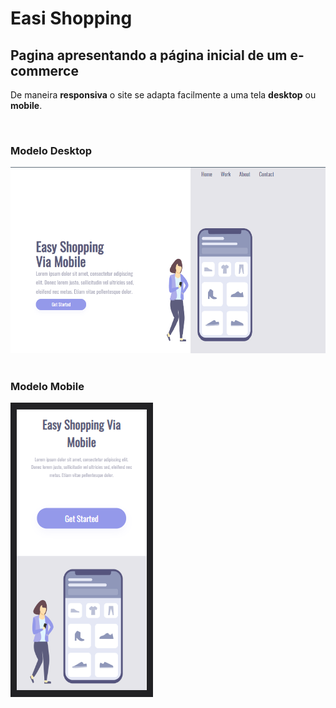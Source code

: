 <h1>Easi Shopping</h1>
<h2>Pagina apresentando a página inicial de um e-commerce</h2>
<p>De maneira <strong>responsiva</strong> o site se adapta facilmente a uma tela <strong>desktop</strong> ou <strong>mobile</strong>.</p>
<br>
<h3>Modelo <strong>Desktop</strong></h3>
<img src="https://raw.githubusercontent.com/LuisPontesLS/challenge-3-easy-shopping/f564b368dd5e2b01f4ecb8966e5d8fb34e90f705/easy-shopping-readme-desktop.png">
<br>
<br>
<h3>Modelo <strong>Mobile</strong></h3>
<img src="https://raw.githubusercontent.com/LuisPontesLS/challenge-3-easy-shopping/f564b368dd5e2b01f4ecb8966e5d8fb34e90f705/easy-shopping-readme-mobile.png">
